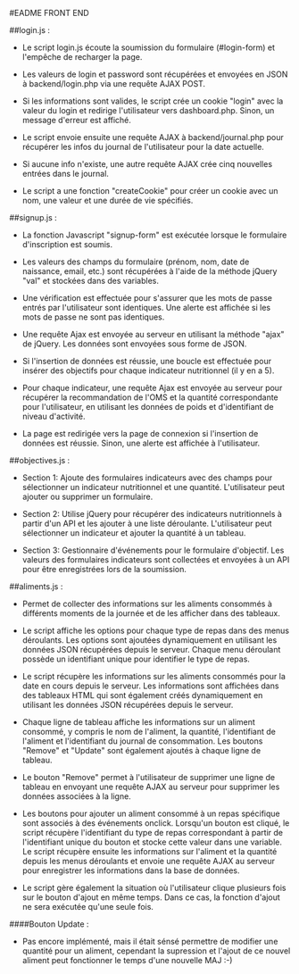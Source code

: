 #EADME FRONT END


##login.js : 

- Le script login.js écoute la soumission du formulaire (#login-form) et l'empêche de recharger la page.
  
- Les valeurs de login et password sont récupérées et envoyées en JSON à backend/login.php via une requête AJAX POST.
  
- Si les informations sont valides, le script crée un cookie "login" avec la valeur du login et redirige l'utilisateur vers dashboard.php. Sinon, un message d'erreur est affiché.
  
- Le script envoie ensuite une requête AJAX à backend/journal.php pour récupérer les infos du journal de l'utilisateur pour la date actuelle.
  
- Si aucune info n'existe, une autre requête AJAX crée cinq nouvelles entrées dans le journal.
  
- Le script a une fonction "createCookie" pour créer un cookie avec un nom, une valeur et une durée de vie spécifiés.



##signup.js : 

- La fonction Javascript "signup-form" est exécutée lorsque le formulaire d'inscription est soumis.

- Les valeurs des champs du formulaire (prénom, nom, date de naissance, email, etc.) sont récupérées à l'aide de la méthode jQuery "val" et stockées dans des variables.

- Une vérification est effectuée pour s'assurer que les mots de passe entrés par l'utilisateur sont identiques. Une alerte est affichée si les mots de passe ne sont pas identiques.

- Une requête Ajax est envoyée au serveur en utilisant la méthode "ajax" de jQuery. Les données sont envoyées sous forme de JSON.

- Si l'insertion de données est réussie, une boucle est effectuée pour insérer des objectifs pour chaque indicateur nutritionnel (il y en a 5).

- Pour chaque indicateur, une requête Ajax est envoyée au serveur pour récupérer la recommandation de l'OMS et la quantité correspondante pour l'utilisateur, en utilisant les données de poids et d'identifiant de niveau d'activité.

- La page est redirigée vers la page de connexion si l'insertion de données est réussie. Sinon, une alerte est affichée à l'utilisateur.


##objectives.js : 

- Section 1: Ajoute des formulaires indicateurs avec des champs pour sélectionner un indicateur nutritionnel et une quantité. L'utilisateur peut ajouter ou supprimer un formulaire.

- Section 2: Utilise jQuery pour récupérer des indicateurs nutritionnels à partir d'un API et les ajouter à une liste déroulante. L'utilisateur peut sélectionner un indicateur et ajouter la quantité à un tableau.

- Section 3: Gestionnaire d'événements pour le formulaire d'objectif. Les valeurs des formulaires indicateurs sont collectées et envoyées à un API pour être enregistrées lors de la soumission.


##aliments.js :

- Permet de collecter des informations sur les aliments consommés à différents moments de la journée et de les afficher dans des tableaux.

- Le script affiche les options pour chaque type de repas dans des menus déroulants. Les options sont ajoutées dynamiquement en utilisant les données JSON récupérées depuis le serveur. Chaque menu déroulant possède un identifiant unique pour identifier le type de repas.

- Le script récupère les informations sur les aliments consommés pour la date en cours depuis le serveur. Les informations sont affichées dans des tableaux HTML qui sont également créés dynamiquement en utilisant les données JSON récupérées depuis le serveur.

- Chaque ligne de tableau affiche les informations sur un aliment consommé, y compris le nom de l'aliment, la quantité, l'identifiant de l'aliment et l'identifiant du journal de consommation. Les boutons "Remove" et "Update" sont également ajoutés à chaque ligne de tableau.

- Le bouton "Remove" permet à l'utilisateur de supprimer une ligne de tableau en envoyant une requête AJAX au serveur pour supprimer les données associées à la ligne.

- Les boutons pour ajouter un aliment consommé à un repas spécifique sont associés à des événements onclick. Lorsqu'un bouton est cliqué, le script récupère l'identifiant du type de repas correspondant à partir de l'identifiant unique du bouton et stocke cette valeur dans une variable. Le script récupère ensuite les informations sur l'aliment et la quantité depuis les menus déroulants et envoie une requête AJAX au serveur pour enregistrer les informations dans la base de données.

- Le script gère également la situation où l'utilisateur clique plusieurs fois sur le bouton d'ajout en même temps. Dans ce cas, la fonction d'ajout ne sera exécutée qu'une seule fois.

####Bouton Update :

- Pas encore implémenté, mais il était sénsé permettre de modifier une quantité pour un aliment, cependant la supression et l'ajout de ce nouvel aliment peut fonctionner le temps d'une nouvelle MAJ :-)